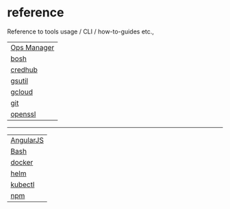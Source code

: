 # reference

Reference to tools usage / CLI / how-to-guides etc.,
<table>
<tr><td><a href="cheatsheets/om/README.md">Ops Manager</a> </td></tr>
<tr><td><a href="cheatsheets/bosh/README.md">bosh</a> </td></tr>
<tr><td><a href="cheatsheets/credhub/README.md">credhub</a> </td></tr>
<tr><td><a href="cheatsheets/gsutil/README.md">gsutil</a> </td></tr>
<tr><td><a href="cheatsheets/gcloud/README.md">gcloud</a> </td></tr>
<tr><td><a href="cheatsheets/git/README.md">git</a> </td></tr>
<tr><td><a href="cheatsheets/openssl/README.md">openssl</a> </td></tr>
</table>

---------------

<table>
<tr><td><a href="cheatsheets/angular/README.md">AngularJS</a></td></tr>
<tr><td><a href="cheatsheets/bash/README.md">Bash</a> </td></tr>
<tr><td><a href="cheatsheets/docker/README.md">docker</a></td></tr>
<tr><td><a href="cheatsheets/helm/README.md">helm</a> </td></tr>
<tr><td><a href="cheatsheets/kubectl/README.md">kubectl</a> </td></tr>
<tr><td><a href="cheatsheets/npm/README.md">npm</a> </td></tr>
</table>

